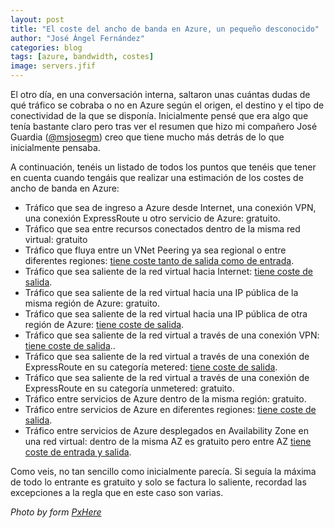 ```yaml
---
layout: post
title: "El coste del ancho de banda en Azure, un pequeño desconocido"
author: "José Ángel Fernández"
categories: blog
tags: [azure, bandwidth, costes]
image: servers.jfif
---
```


El otro día, en una conversación interna, saltaron unas cuántas dudas de qué tráfico se cobraba o no en Azure según el origen, el destino y el tipo de conectividad de la que se disponía. Inicialmente pensé que era algo que tenía bastante claro pero tras ver el resumen que hizo mi compañero José Guardia ([@msjosegm](https://twitter.com/msjosegm)) creo que tiene mucho más detrás de lo que inicialmente pensaba.

A continuación, tenéis un listado de todos los puntos que tenéis que tener en cuenta cuando tengáis que realizar una estimación de los costes de ancho de banda en Azure:

* Tráfico que sea de ingreso a Azure desde Internet, una conexión VPN, una conexión ExpressRoute u otro servicio de Azure: gratuito.
* Tráfico que sea entre recursos conectados dentro de la misma red virtual: gratuito
* Tráfico que fluya entre un VNet Peering ya sea regional o entre diferentes regiones: [tiene coste tanto de salida como de entrada](https://azure.microsoft.com/en-us/pricing/details/virtual-network/).
* Tráfico que sea saliente de la red virtual hacia Internet: [tiene coste de salida](https://azure.microsoft.com/en-us/pricing/details/bandwidth/).
* Tráfico que sea saliente de la red virtual hacia una IP pública de la misma región de Azure: gratuito.
* Tráfico que sea saliente de la red virtual hacia una IP pública de otra región de Azure: [tiene coste de salida](https://azure.microsoft.com/en-us/pricing/details/bandwidth/).
* Tráfico que sea saliente de la red virtual a través de una conexión VPN: [tiene coste de salida](https://azure.microsoft.com/en-us/pricing/details/bandwidth/)..
* Tráfico que sea saliente de la red virtual a través de una conexión de ExpressRoute en su categoría metered: [tiene coste de salida](https://azure.microsoft.com/en-us/pricing/details/expressroute/).
* Tráfico que sea saliente de la red virtual a través de una conexión de ExpressRoute en su categoría unmetered: gratuito.
* Tráfico entre servicios de Azure dentro de la misma región: gratuito.
* Tráfico entre servicios de Azure en diferentes regiones: [tiene coste de salida](https://azure.microsoft.com/en-us/pricing/details/bandwidth/).
* Tráfico entre servicios de Azure desplegados en Availability Zone en una red virtual: dentro de la misma AZ es gratuito pero entre AZ [tiene coste de entrada y salida](https://azure.microsoft.com/en-us/pricing/details/bandwidth/).

Como veis, no tan sencillo como inicialmente parecía. Si seguía la máxima de todo lo entrante es gratuito y solo se factura lo saliente, recordad las excepciones a la regla que en este caso son varias.

*Photo by form [PxHere](https://pxhere.com/en/photo/1136169)*
